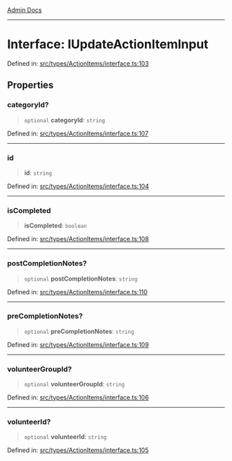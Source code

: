 [Admin Docs](/)

***

# Interface: IUpdateActionItemInput

Defined in: [src/types/ActionItems/interface.ts:103](https://github.com/PalisadoesFoundation/talawa-admin/blob/main/src/types/ActionItems/interface.ts#L103)

## Properties

### categoryId?

> `optional` **categoryId**: `string`

Defined in: [src/types/ActionItems/interface.ts:107](https://github.com/PalisadoesFoundation/talawa-admin/blob/main/src/types/ActionItems/interface.ts#L107)

***

### id

> **id**: `string`

Defined in: [src/types/ActionItems/interface.ts:104](https://github.com/PalisadoesFoundation/talawa-admin/blob/main/src/types/ActionItems/interface.ts#L104)

***

### isCompleted

> **isCompleted**: `boolean`

Defined in: [src/types/ActionItems/interface.ts:108](https://github.com/PalisadoesFoundation/talawa-admin/blob/main/src/types/ActionItems/interface.ts#L108)

***

### postCompletionNotes?

> `optional` **postCompletionNotes**: `string`

Defined in: [src/types/ActionItems/interface.ts:110](https://github.com/PalisadoesFoundation/talawa-admin/blob/main/src/types/ActionItems/interface.ts#L110)

***

### preCompletionNotes?

> `optional` **preCompletionNotes**: `string`

Defined in: [src/types/ActionItems/interface.ts:109](https://github.com/PalisadoesFoundation/talawa-admin/blob/main/src/types/ActionItems/interface.ts#L109)

***

### volunteerGroupId?

> `optional` **volunteerGroupId**: `string`

Defined in: [src/types/ActionItems/interface.ts:106](https://github.com/PalisadoesFoundation/talawa-admin/blob/main/src/types/ActionItems/interface.ts#L106)

***

### volunteerId?

> `optional` **volunteerId**: `string`

Defined in: [src/types/ActionItems/interface.ts:105](https://github.com/PalisadoesFoundation/talawa-admin/blob/main/src/types/ActionItems/interface.ts#L105)
